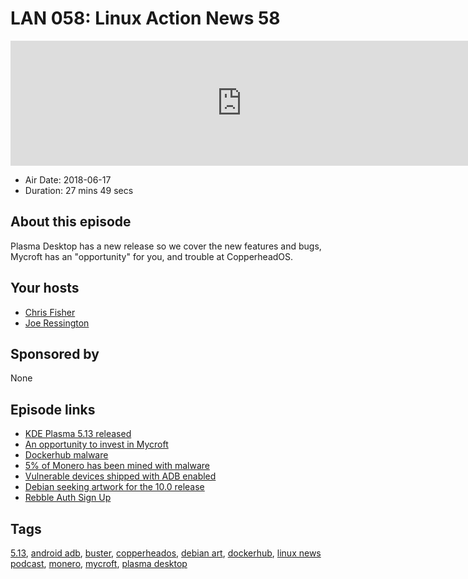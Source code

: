 # LAN 058: Linux Action News 58

<iframe src="https://player.fireside.fm/v2/DAcK9LdX+iwDYeCXm?theme=dark" width="740" height="200" frameborder="0" scrolling="no"></iframe>

* Air Date: 2018-06-17
* Duration: 27 mins 49 secs

## About this episode

Plasma Desktop has a new release so we cover the new features and bugs, Mycroft has an "opportunity" for you, and trouble at CopperheadOS.

## Your hosts
* [Chris Fisher](https://linuxactionnews.com/hosts/chris)
* [Joe Ressington](https://linuxactionnews.com/hosts/joe)

## Sponsored by

None



## Episode links

  * [KDE Plasma 5.13 released](https://www.kde.org/announcements/plasma-5.13.0.php "KDE Plasma 5.13 released")
  * [An opportunity to invest in Mycroft](https://mycroft.ai/blog/an-opportunity-to-invest-in-mycroft/ "An opportunity to invest in Mycroft")
  * [Dockerhub malware](https://arstechnica.com/information-technology/2018/06/backdoored-images-downloaded-5-million-times-finally-removed-from-docker-hub/ "Dockerhub malware")
  * [5% of Monero has been mined with malware](https://www.bleepingcomputer.com/news/security/around-5-percent-of-all-monero-currently-in-circulation-has-been-mined-using-malware/ "5% of Monero has been mined with malware")
  * [Vulnerable devices shipped with ADB enabled](https://threatpost.com/android-devices-with-misconfigured-adb-a-ripe-target-for-cryptojacking-malware/132766/ "Vulnerable devices shipped with ADB enabled")
  * [Debian seeking artwork for the 10.0 release](https://lists.debian.org/debian-devel-announce/2018/06/msg00003.html "Debian seeking artwork for the 10.0 release")
  * [Rebble Auth Sign Up](https://auth.rebble.io/auth/?next=%2F "Rebble Auth Sign Up")



## Tags

[5.13](https://linuxactionnews.com/tags/5.13), [android adb](https://linuxactionnews.com/tags/android%20adb), [buster](https://linuxactionnews.com/tags/buster), [copperheados](https://linuxactionnews.com/tags/copperheados), [debian art](https://linuxactionnews.com/tags/debian%20art), [dockerhub](https://linuxactionnews.com/tags/dockerhub), [linux news podcast](https://linuxactionnews.com/tags/linux%20news%20podcast), [monero](https://linuxactionnews.com/tags/monero), [mycroft](https://linuxactionnews.com/tags/mycroft), [plasma desktop](https://linuxactionnews.com/tags/plasma%20desktop)